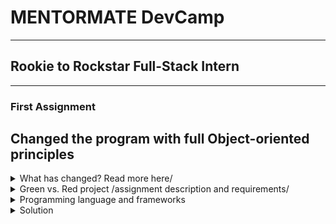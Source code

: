# MENTORMATE DevCamp
---

## Rookie to Rockstar Full-Stack Intern
---

### First Assignment


## Changed the program with full Object-oriented principles

<details>
<summary>What has changed? Read more here/</summary>
<br/>

- added 4 more classes
- 1 is Abstract : class Cell
- class RedCell and class GreenCell inherit class Cell, better polymorphism
- class Board is initializing and implementing the game options and takes care to operate simultaneously with Red and Green classes
- class Game has object Board and takes care of the new generations, also plays by using the Board methods

With this refactoring of the code I am trying to achieve better encapsulation, abstraction, inheritance and polymorphism
</details>


<details>
<summary>Green vs. Red project /assignment description and requirements/</summary>

<br/>

Green vs Red is a game played on a 2D grid that in theory can be infinite (in our case we will assume 
that x <= y < 1 000)

Each cell on this grid can be either green (represented by 1) or red (represented by 0) The game always 
receives an initial state of the grid which we will call •Generation Zero'. After that a set of 4 rules are
applied across the grid and those rules form the next generation


Rules that create the next generation:
    1. Each red cell is surrounded by exactly 3 or exactly 6 green cells will also become green in 
the nod generation
    2. A red cell will stay red in the next generation if it has either O. 1, 2. 4. 5. 7 or 8 green 
neighbours.
    3. Each green cell surrounded by O. 1, 4. 5. 7 or 8 green neighbours will become red in the next 
generation
    4. A green cell MI stay green in the next generation if it has either 2. 3 or 6 green neighbours 


**Important facts:** 
    - Each cell can be surrounded by up to 8 cells 4 on the sides and 4 on the comers. Exceptions are the corners and the side of the grid.
    - All the 4 rules apply at the same time for the whole grid in order for the next generation to be formed

Your Task:
    Create a program that accepts:
    The size of our grid - x, y (x being the width and y being the height)
    Then the next y lines should contain strings (long x characters) created by Os and 1s which will 
represent the •Generation Zero' state and help us build the grid
    The last arguments to the program should be coordinates (x1 and y1) and the number N. 

(x1 and y1) will be coordinates of a cell in the grid We would like to calculate in how many generations 
from Generation Zero until generation N this cell was green. (The calculation should include generation 
Zero and generation N)

Print your result in the console.

Example1:
3x3 grid, in the initial state, the second row is all 1s. how many times will the cell (1. 0) (top center) 
become green in 10 turns?

3,3<br/>
000<br/>
111<br/>
000<br/>
1,0,10<br/>
expected result: 5 

Example2:
4x4 grid. Input: 

4,4<br/>
1001<br/>
1111<br/>
0100<br/>
1010<br/>
2,2,15<br/>
expected result: 14

</details>

<details>
<summary>Programming language and frameworks</summary>

<br/>

1. Programming language- Java EE.
    -  Java 8 Release;
    -  SDK 11.0.2;
2. IDE - IntelliJ  Platform.
3. VCS - Git.
</details>


<details>
<summary>Solution</summary>

<br/>

I. Classes:<br/>
    - [GreenVsRed.java](https://github.com/SophiyaYO/GreenVsRed/blob/master/src/main/java/GreenVsRed/GreenVsRed.java)<br/>
    - [Main.java](https://github.com/SophiyaYO/GreenVsRed/blob/master/src/main/java/GreenVsRed/Main.java)<br/>
    - [Exceptions](https://github.com/SophiyaYO/GreenVsRed/tree/master/src/main/java/GreenVsRed/Exceptions)<br/>
        - [ArrayIndexOutOfBoundsException.java](https://github.com/SophiyaYO/GreenVsRed/blob/master/src/main/java/GreenVsRed/Exceptions/ArrayIndexOutOfBoundsException.java)<br/>
        - [IOException.java](https://github.com/SophiyaYO/GreenVsRed/blob/master/src/main/java/GreenVsRed/Exceptions/IOException.java)<br/>
        - [InputMismatchException.java](https://github.com/SophiyaYO/GreenVsRed/blob/master/src/main/java/GreenVsRed/Exceptions/InputMismatchException.java)<br/>
        - [InvalidNumberException.java](https://github.com/SophiyaYO/GreenVsRed/blob/master/src/main/java/GreenVsRed/Exceptions/InvalidNumberException.java)<br/>
        - [NumberFormatException.java](https://github.com/SophiyaYO/GreenVsRed/blob/master/src/main/java/GreenVsRed/Exceptions/NumberFormatException.java)<br/>
       
 1. GreenVsRed 
    - class GreenVsRed
        - encapsulation:
            - private for all not allowed outside 
            - protected 
        - *for more information on how the code works, please check the comment in the code*
     
    - class Main- where code is invoke and run
        - imports custom Exception classes - from GreenVsRed\src\main\java\GreenVsRed\Exceptions    
        - use try - catch block to check for errors while executed
        - isInScope(...) - check if given number is in exact scope
        - mapInput(...) - read from user input from console, parse to integers and maps in array.<br/> In addition throws exception
   
    - dir Exceptions
        - ArrayIndexOutOfBoundsException - throws custom message if index is out of array scope
        - IOException - input/output custom exception
        - InputMismatchException - not in use for now/ deprecated
        - InvalidNumberException - throws custom message if input is not integer as required
        - NumberFormatException - throws custom message if input is not a number and/or does not contain "," or "" as separator
    </details>   